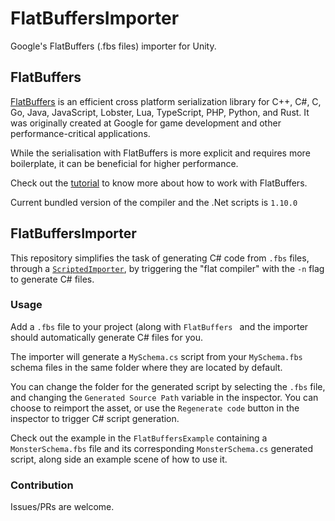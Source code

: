 # FlatBuffersImporter
Google's FlatBuffers (.fbs files) importer for Unity.

## FlatBuffers 
[FlatBuffers](http://google.github.io/flatbuffers/)  is an efficient cross platform serialization library for C++, C#, C, Go, Java, JavaScript, Lobster, Lua, TypeScript, PHP, Python, and Rust. It was originally created at Google for game development and other performance-critical applications.

While the serialisation with FlatBuffers is more explicit and requires more boilerplate, it can be beneficial for higher performance.

Check out the [tutorial](http://google.github.io/flatbuffers/flatbuffers_guide_tutorial.html)  to know more about how to work with FlatBuffers.

Current bundled version of the compiler and the .Net scripts is `1.10.0`

## FlatBuffersImporter
This repository simplifies the task of generating C# code from `.fbs` files, through a [`ScriptedImporter`](https://docs.unity3d.com/ScriptReference/Experimental.AssetImporters.ScriptedImporter.html), by triggering the "flat compiler" with the `-n` flag to generate C# files.


### Usage
Add a `.fbs` file to your project (along with `FlatBuffers ` and the importer should automatically generate C# files for you.

The importer will generate a `MySchema.cs` script from your `MySchema.fbs` schema files in the same folder where they are located by default.

You can change the folder for the generated script by selecting the `.fbs` file, and changing the `Generated Source Path` variable in the inspector. You can choose to reimport the asset, or use the `Regenerate code` button in the inspector to trigger C# script generation.


Check out the example in the `FlatBuffersExample` containing a `MonsterSchema.fbs` file and its corresponding `MonsterSchema.cs` generated script, along side an example scene of how to use it.

### Contribution
Issues/PRs are welcome.
